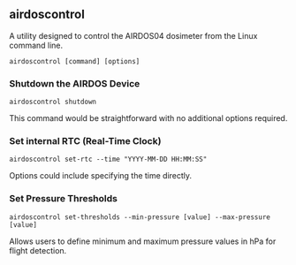## airdoscontrol

A utility designed to control the AIRDOS04 dosimeter from the Linux command line.

    airdoscontrol [command] [options]

### Shutdown the AIRDOS Device

    airdoscontrol shutdown

This command would be straightforward with no additional options required.


### Set internal RTC (Real-Time Clock)

    airdoscontrol set-rtc --time "YYYY-MM-DD HH:MM:SS"

Options could include specifying the time directly.


### Set Pressure Thresholds

    airdoscontrol set-thresholds --min-pressure [value] --max-pressure [value]

Allows users to define minimum and maximum pressure values in hPa for flight detection.
